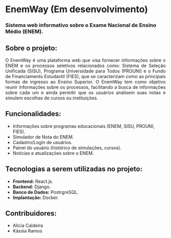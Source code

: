 # EnemWay (Em desenvolvimento)

### Sistema web informativo sobre o Exame Nacional de Ensino Médio (ENEM).

## Sobre o projeto: 

<p align="justify">
O EnemWay é uma plataforma web que visa fornecer informações sobre o ENEM e os processos seletivos relacionados como: Sistema de Seleção Unificada (SISU), Programa Universidade para Todos (PROUNI) e o Fundo de Financiamento Estudantil (FIES), que se caracterizam como as principais formas de ingresso ao Ensino Superior. O EnemWay tem como objetivo reunir informações sobre os processos, facilitando a busca de informações sobre cada um e ainda permitir que os usuários analisem suas notas e simulem escolhas de cursos ou instituições.
</p>

## Funcionalidades:

- Informações sobre programas educacionais (ENEM, SISU, PROUNI, FIES).
- Simulador de Nota do ENEM.
- Cadastro/Login de usuários.
- Painel do usuário (histórico de simulações, cursos).
- Notícias e atualizações sobre o ENEM.

## Tecnologias a serem utilizadas no projeto:
- **Frontend:** React.js.
- **Backend:** Django.
- **Banco de Dados:** PostrgreSQL.
- **Implantação:** Docker.

## Contribuidores:
- Alicia Caldeira
- Kássia Ramos
